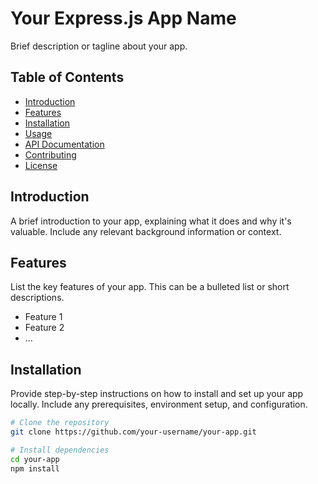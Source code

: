 # Your Express.js App Name

Brief description or tagline about your app.

## Table of Contents

- [Introduction](#introduction)
- [Features](#features)
- [Installation](#installation)
- [Usage](#usage)
- [API Documentation](#api-documentation)
- [Contributing](#contributing)
- [License](#license)

## Introduction

A brief introduction to your app, explaining what it does and why it's valuable. Include any relevant background information or context.

## Features

List the key features of your app. This can be a bulleted list or short descriptions.

- Feature 1
- Feature 2
- ...

## Installation

Provide step-by-step instructions on how to install and set up your app locally. Include any prerequisites, environment setup, and configuration.

```bash
# Clone the repository
git clone https://github.com/your-username/your-app.git

# Install dependencies
cd your-app
npm install
